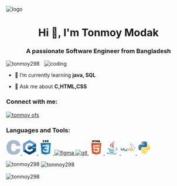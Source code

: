 ![logo](https://miro.medium.com/1*b21FyqUbowHYAOQDXH0tDw.jpeg)
<h1 align="center">Hi 👋, I'm Tonmoy Modak</h1>
<h3 align="center">A passionate Software Engineer from Bangladesh</h3>
<img Align="right" alt="coding" width="400" src="https://weam.ai/app/uploads/2024/03/github-autofix-codeql.png">

<p align="left"> <img src="https://komarev.com/ghpvc/?username=tonmoy298&label=Profile%20views&color=0e75b6&style=flat" alt="tonmoy298" /> </p>

- 🌱 I’m currently learning **java, SQL**

- 💬 Ask me about **C,HTML,CSS**

<h3 align="left">Connect with me:</h3>
<p align="left">
<a href="https://linkedin.com/in/tonmoy ofs" target="blank"><img align="center" src="https://raw.githubusercontent.com/rahuldkjain/github-profile-readme-generator/master/src/images/icons/Social/linked-in-alt.svg" alt="tonmoy ofs" height="30" width="40" /></a>
</p>

<h3 align="left">Languages and Tools:</h3>
<p align="left"> <a href="https://www.cprogramming.com/" target="_blank" rel="noreferrer"> <img src="https://raw.githubusercontent.com/devicons/devicon/master/icons/c/c-original.svg" alt="c" width="40" height="40"/> </a> <a href="https://www.w3schools.com/cpp/" target="_blank" rel="noreferrer"> <img src="https://raw.githubusercontent.com/devicons/devicon/master/icons/cplusplus/cplusplus-original.svg" alt="cplusplus" width="40" height="40"/> </a> <a href="https://www.w3schools.com/css/" target="_blank" rel="noreferrer"> <img src="https://raw.githubusercontent.com/devicons/devicon/master/icons/css3/css3-original-wordmark.svg" alt="css3" width="40" height="40"/> </a> <a href="https://www.figma.com/" target="_blank" rel="noreferrer"> <img src="https://www.vectorlogo.zone/logos/figma/figma-icon.svg" alt="figma" width="40" height="40"/> </a> <a href="https://git-scm.com/" target="_blank" rel="noreferrer"> <img src="https://www.vectorlogo.zone/logos/git-scm/git-scm-icon.svg" alt="git" width="40" height="40"/> </a> <a href="https://www.w3.org/html/" target="_blank" rel="noreferrer"> <img src="https://raw.githubusercontent.com/devicons/devicon/master/icons/html5/html5-original-wordmark.svg" alt="html5" width="40" height="40"/> </a> <a href="https://www.java.com" target="_blank" rel="noreferrer"> <img src="https://raw.githubusercontent.com/devicons/devicon/master/icons/java/java-original.svg" alt="java" width="40" height="40"/> </a> <a href="https://www.mysql.com/" target="_blank" rel="noreferrer"> <img src="https://raw.githubusercontent.com/devicons/devicon/master/icons/mysql/mysql-original-wordmark.svg" alt="mysql" width="40" height="40"/> </a> <a href="https://www.python.org" target="_blank" rel="noreferrer"> <img src="https://raw.githubusercontent.com/devicons/devicon/master/icons/python/python-original.svg" alt="python" width="40" height="40"/> </a> </p>

<p><img align="left" src="https://github-readme-stats.vercel.app/api/top-langs?username=tonmoy298&show_icons=true&locale=en&layout=compact" alt="tonmoy298" /></p>

<p>&nbsp;<img align="center" src="https://github-readme-stats.vercel.app/api?username=tonmoy298&show_icons=true&locale=en" alt="tonmoy298" /></p>

<p><img align="center" src="https://github-readme-streak-stats.herokuapp.com/?user=tonmoy298&" alt="tonmoy298" /></p>
